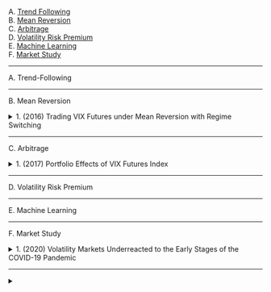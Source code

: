 A. [Trend Following](#A)<br>
B. [Mean Reversion](#B)<br>
C. [Arbitrage](#C)<br>
D. [Volatility Risk Premium](#D)<br>
E. [Machine Learning](#E)<br>
F. [Market Study](#G)<br>

---

<a name="A"></a>
A. Trend-Following

<!-- #region Trend Following -->
<!-- #endregion -->

---

<a name="B"></a>
B. Mean Reversion


<!-- #region Mean Reversion -->

<!-- #region B1 -->

<details>
<summary>1. (2016) Trading VIX Futures under Mean Reversion with Regime Switching</summary><br>

本研究探討了一種基於**均值回歸與狀態轉換（Regime Switching）**的最優VIX期貨交易策略。透過**Cox-Ingersoll-Ross（CIR）模型**並引入狀態轉換機制，我們建立了一個數學框架來分析投資者的最佳進場與退場時機。這涉及到求解**變分不等式（Variational Inequalities）**系統，以確定最佳交易邊界。

研究的核心內容包括：
1. **交易策略建模**：VIX 被建模為隨市場狀態變動的均值回歸過程，投資者可選擇**做多-平倉（long-short）或做空-平倉（short-long）**兩種交易策略。
2. **最優時機決策**：投資者在不同市場狀態下選擇進場、持倉或離場的最優決策，該決策受交易成本與市場狀態轉換影響。
3. **數值求解方法**：我們使用**投影逐次超鬆弛法（PSOR）**與Crank-Nicolson差分格式來求解最優停止問題，從而獲得最優交易邊界。
4. **交易邊界與市場狀態的影響**：研究發現，交易成本的存在會擴大投資者的等待區間（即更傾向於等待更好的價格）；此外，市場狀態的轉變會顯著影響交易策略，投資者應根據市場環境調整其進場與退場時機。

研究結果表明，在允許市場狀態轉換的情況下，投資者應**延遲進場，以獲取更優的交易機會**，相較於預先決定的單一做多或做空策略更具優勢。此外，本方法亦可應用於其他衍生性金融產品的最優交易決策，如**掉期（swaps）或期權（options）**。

[[中文]](chn/[01]Mean_Reversion_Regime_Switching.md) [[英文]](eng/[01]1605.07945v2.pdf)
</details>

<!-- #endregion -->

<!-- #endregion -->

---

<a name="C"></a>
C. Arbitrage

<!-- #region Arbitrage -->
<!-- #region C1 -->

<details>
<summary>1. (2017) Portfolio Effects of VIX Futures Index</summary><br>

本研究探討 **VIX 期貨指數** 作為**對沖工具**與**安全港資產**的有效性，分析其與 **S&P 500 指數** 之間的動態關係。研究涵蓋 **2006 年 1 月至 2016 年 7 月**，並採用 **GARCH 動態條件相關（DCC-GARCH）模型** 來檢測 VIX 期貨的避險特性。此外，我們通過回歸分析檢測 VIX 期貨在**極端市場波動**（股市下跌 10%、5%、1%）與**重大市場危機**（2008 年全球金融危機、2011 年美國信用評級下調、2016 年英國脫歐）期間的表現。

**研究結果顯示**：
1. **避險功能（Hedging）**：短期 VIX 期貨（STVIX）與中期 VIX 期貨（MTVIX）皆與 S&P 500 指數顯著負相關，證明其避險效果，中期 VIX 期貨表現更穩定。
2. **安全港特性（Safe Haven）**：VIX 期貨在股市極端下跌（10% 和 1% 分位數）時表現為**強安全港**，但在 5% 分位數時避險效果較弱。
3. **市場危機期間表現**：在**2008 年金融危機、2011 年信用評級下調與 2016 年英國脫歐**等事件期間，VIX 期貨表現為**強安全港資產**，且中期 VIX 期貨的避險效果優於短期 VIX 期貨。
4. **投資組合影響**：短期 VIX 期貨可能降低投資組合的長期回報，而中期 VIX 期貨對投資組合的影響較為中性，顯示較高的風險調整後回報（Sharpe Ratio）。

**結論**：本研究證明 VIX 期貨具有穩定的避險功能，特別是在市場動盪期間可作為**安全港資產**。然而，**長期持有 VIX 期貨可能產生負回報**，投資者應透過**動態交易策略**來優化投資組合配置，避免單純的「買入並持有」策略。

[[中文]](chn/[03]Portfolio_Effects_VIX.md) [[英文]](eng/[03]Portfolio_Effects_of_VIX_Futures_Index.pdf)
</details>

<!-- #endregion -->
<!-- #endregion -->

---

<a name="D"></a>
D. Volatility Risk Premium

<!-- #region Volatility Risk Premium -->
<!-- #endregion -->

---

<a name="E"></a>
E. Machine Learning

<!-- #region Machine Learning -->
<!-- #endregion -->

---

<a name="F"></a>
F. Market Study

<!-- #region Market Study -->

<!-- #region F1 -->

<details>
<summary>1. (2020) Volatility Markets Underreacted to the Early Stages of the COVID-19 Pandemic</summary><br>

本研究探討 2020 年 COVID-19 疫情爆發初期，市場對風險的反應是否符合標準資產定價模型的預期。研究發現，VIX 期貨市場在疫情初期對不斷上升的風險反應不足，呈現「低溢價反應」現象。

這項研究為投資者提供了對市場非理性反應的深刻見解，並強調在極端市場條件下，利用 VIX 溢價異常信號進行交易的潛在獲利機會。

[[中文]](chn/[02]VIX_Underreacted_COVID-19.md) [[英文]](eng/[02]raaa010.pdf)
</details>

<!-- #endregion -->

<!-- #endregion -->

---

<!-- #region X0 -->

<details>
<summary></summary><br>

[[中文]](chn) [[英文]](eng)
</details>

<!-- #endregion -->
